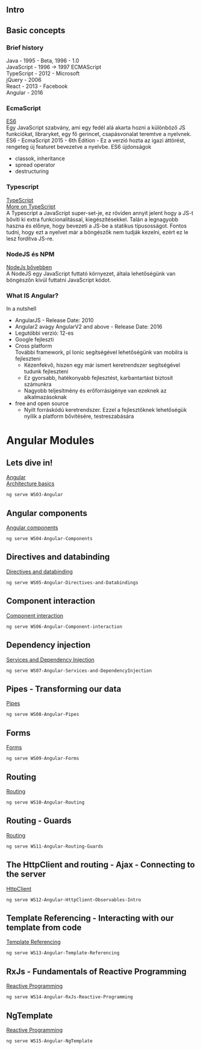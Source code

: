 [//]: # (TODO - Tartalomjegyzék témakörönként)

## Intro

## Basic concepts

[//]: # (TODO - Basic concepts - Detail)

### Brief history

Java - 1995 - Beta, 1996 - 1.0  
JavaScript - 1996 -> 1997 ECMAScript  
TypeScript - 2012 - Microsoft  
jQuery - 2006  
React - 2013 - Facebook  
Angular - 2016

### EcmaScript

[ES6](./projects/WS00-ES6-TypeScript/WS00-01-ES6.md)  
Egy JavaScript szabvány, ami egy fedél alá akarta hozni a különböző JS funkciókat, libraryket, egy fő gerincet,
csapásvonalat teremtve a nyelvnek. ES6 - EcmaScript 2015 - 6th Edition - Ez a verzió hozta az igazi áttörést, rengeteg
új featuret bevezetve a nyelvbe. ES6 újdonságok

- classok, inheritance
- spread operator
- destructuring

### Typescript

[TypeScript](./projects/WS00-ES6-TypeScript/WS00-02-TypeScript.md)  
[More on TypeScript](./projects/WS00-ES6-TypeScript/WS00-03-More-On-TypeScript.md)  
A Typescript a JavaScript super-set-je, ez röviden annyit jelent hogy a JS-t bővíti ki extra funkcionalitással,
kiegészítésekkel. Talán a legnagyobb haszna és előnye, hogy bevezeti a JS-be a statikus típusosságot. Fontos tudni, hogy
ezt a nyelvet már a böngészők nem tudják kezelni, ezért ez le lesz fordítva JS-re.

### NodeJS és NPM

[NodeJs bővebben](./01-NodeJS-NPM/NodeJS.md)  
A NodeJS egy JavaScript futtató környezet, általa lehetőségünk van böngészőn kívül futtatni JavaScript kódot.

### What IS Angular?

In a nutshell

- AngularJS - Release Date: 2010
- Angular2 avagy AngularV2 and above - Release Date: 2016
- Legutóbbi verzió: 12-es
- Google fejleszti
- Cross platform  
  További framework, pl Ionic segítségével lehetőségünk van mobilra is fejleszteni
  - Kézenfekvő, hiszen egy már ismert keretrendszer segítségével tudunk fejleszteni
  - Ez gyorsabb, hatékonyabb fejlesztést, karbantartást biztosít számunkra
  - Nagyobb teljesítmény és erőforrásigénye van ezeknek az alkalmazásoknak
- free and open source
  - Nyilt forráskódú keretrendszer. Ezzel a fejlesztőknek lehetőségük nyílik a platform bővítésére, testreszabására

# Angular Modules

## Lets dive in!

[Angular](WS03-Angular.md)  
[Architecture basics](WS03-Architecture-Basics.md)

```shell
ng serve WS03-Angular
```

## Angular components

[Angular components](WS04-Angular-Components.md)

```shell
ng serve WS04-Angular-Components
```

## Directives and databinding

[Directives and databinding](WS05-Angular-Directives-and-Databindings.md)

```shell
ng serve WS05-Angular-Directives-and-Databindings
```

## Component interaction

[Component interaction](WS06-Angular-Component-interaction.md)

```shell
ng serve WS06-Angular-Component-interaction
```

## Dependency injection

[Services and Dependency Injection](WS07-Angular-Services-and-DependencyInjection.md)

```shell
ng serve WS07-Angular-Services-and-DependencyInjection
```

## Pipes - Transforming our data

[Pipes](WS08-Angular-Pipes.md)

```shell
ng serve WS08-Angular-Pipes
```

## Forms

[Forms](WS09-Angular-Forms.md)

```shell
ng serve WS09-Angular-Forms
```

## Routing

[Routing](WS10-Angular-Routing.md)

```shell
ng serve WS10-Angular-Routing
```

## Routing - Guards

[Routing](WS11-Angular-Routing-Guards.md)

```shell
ng serve WS11-Angular-Routing-Guards
```

## The HttpClient and routing - Ajax - Connecting to the server

[HttpClient](WS12-Angular-HttpClient-Observables-Intro.md)

```shell
ng serve WS12-Angular-HttpClient-Observables-Intro
```

## Template Referencing - Interacting with our template from code

[Template Referencing](WS13-Angular-Template-Referencing.md)

```shell
ng serve WS13-Angular-Template-Referencing
```

## RxJs - Fundamentals of Reactive Programming

[Reactive Programming](WS14-Angular-RxJs-Reactive-Programming.md)

```shell
ng serve WS14-Angular-RxJs-Reactive-Programming
```

## NgTemplate

[Reactive Programming](WS15-Angular-NgTemplate.md)

```shell
ng serve WS15-Angular-NgTemplate
```
